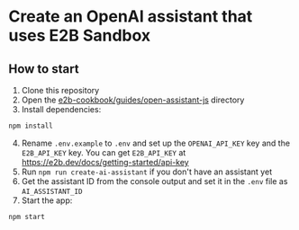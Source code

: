 # Create an OpenAI assistant that uses E2B Sandbox

## How to start
1. Clone this repository
2. Open the [e2b-cookbook/guides/open-assistant-js](./) directory
3. Install dependencies:
```sh
npm install
```
4. Rename `.env.example` to `.env` and set up the `OPENAI_API_KEY` key and the `E2B_API_KEY` key. You can get `E2B_API_KEY` at  https://e2b.dev/docs/getting-started/api-key
5. Run `npm run create-ai-assistant` if you don't have an assistant yet
6. Get the assistant ID from the console output and set it in the `.env` file as `AI_ASSISTANT_ID`
7. Start the app:
```sh
npm start
```
